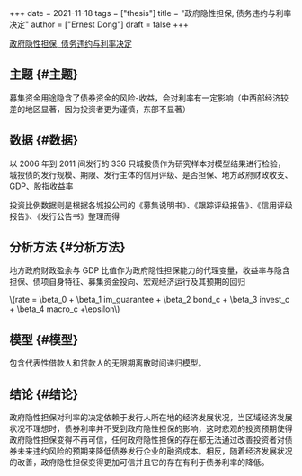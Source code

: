 +++
date = 2021-11-18
tags = ["thesis"]
title = "政府隐性担保, 债务违约与利率决定"
author = ["Ernest Dong"]
draft = false
+++

[政府隐性担保, 债务违约与利率决定](/ox-hugo/政府隐性担保、债务违约与利率决定_汪莉.pdf)


## 主题 {#主题}

募集资金用途隐含了债券资金的风险-收益，会对利率有一定影响（中西部经济较差的地区显著，因为投资者更为谨慎，东部不显著）


## 数据 {#数据}

以 2006 年到 2011 间发行的 336 只城投债作为研究样本对模型结果进行检验，城投债的发行规模、期限、发行主体的信用评级、是否担保、地方政府财政收支、GDP、股指收益率

投资比例数据则是根据各城投公司的《募集说明书》、《跟踪评级报告》、《信用评级报告》、《发行公告书》整理而得


## 分析方法 {#分析方法}

地方政府财政盈余与 GDP 比值作为政府隐性担保能力的代理变量，收益率与隐含担保、债项自身特征、募集资金投向、宏观经济运行及其预期的回归

\\(rate = \beta\_0 + \beta\_1 im\_guarantee + \beta\_2 bond\_c + \beta\_3 invest\_c + \beta\_4 macro\_c +\epsilon\\)


## 模型 {#模型}

包含代表性借款人和贷款人的无限期离散时间递归模型。


## 结论 {#结论}

政府隐性担保对利率的决定依赖于发行人所在地的经济发展状况，当区域经济发展状况不理想时，债券利率并不受到政府隐性担保的影响，这时悲观的投资预期使得政府隐性担保变得不再可信，任何政府隐性担保的存在都无法通过改善投资者对债券未来违约风险的预期来降低债券发行企业的融资成本。相反，随着经济发展状况的改善，政府隐性担保变得更加可信并且它的存在有利于债券利率的降低。
